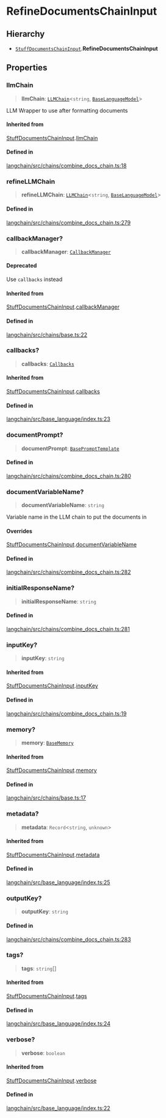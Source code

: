 RefineDocumentsChainInput
=========================

Hierarchy[​](#hierarchy "Direct link to Hierarchy")
---------------------------------------------------

*   [`StuffDocumentsChainInput`](/docs/api/chains/interfaces/StuffDocumentsChainInput).**RefineDocumentsChainInput**

Properties[​](#properties "Direct link to Properties")
------------------------------------------------------

### llmChain[​](#llmchain "Direct link to llmChain")

> **llmChain**: [`LLMChain`](/docs/api/chains/classes/LLMChain)<`string`, [`BaseLanguageModel`](/docs/api/base_language/classes/BaseLanguageModel)\>

LLM Wrapper to use after formatting documents

#### Inherited from[​](#inherited-from "Direct link to Inherited from")

[StuffDocumentsChainInput](/docs/api/chains/interfaces/StuffDocumentsChainInput).[llmChain](/docs/api/chains/interfaces/StuffDocumentsChainInput#llmchain)

#### Defined in[​](#defined-in "Direct link to Defined in")

[langchain/src/chains/combine\_docs\_chain.ts:18](https://github.com/hwchase17/langchainjs/blob/46e1734/langchain/src/chains/combine_docs_chain.ts#L18)

### refineLLMChain[​](#refinellmchain "Direct link to refineLLMChain")

> **refineLLMChain**: [`LLMChain`](/docs/api/chains/classes/LLMChain)<`string`, [`BaseLanguageModel`](/docs/api/base_language/classes/BaseLanguageModel)\>

#### Defined in[​](#defined-in-1 "Direct link to Defined in")

[langchain/src/chains/combine\_docs\_chain.ts:279](https://github.com/hwchase17/langchainjs/blob/46e1734/langchain/src/chains/combine_docs_chain.ts#L279)

### callbackManager?[​](#callbackmanager "Direct link to callbackManager?")

> **callbackManager**: [`CallbackManager`](/docs/api/callbacks/classes/CallbackManager)

#### Deprecated[​](#deprecated "Direct link to Deprecated")

Use `callbacks` instead

#### Inherited from[​](#inherited-from-1 "Direct link to Inherited from")

[StuffDocumentsChainInput](/docs/api/chains/interfaces/StuffDocumentsChainInput).[callbackManager](/docs/api/chains/interfaces/StuffDocumentsChainInput#callbackmanager)

#### Defined in[​](#defined-in-2 "Direct link to Defined in")

[langchain/src/chains/base.ts:22](https://github.com/hwchase17/langchainjs/blob/46e1734/langchain/src/chains/base.ts#L22)

### callbacks?[​](#callbacks "Direct link to callbacks?")

> **callbacks**: [`Callbacks`](/docs/api/callbacks/types/Callbacks)

#### Inherited from[​](#inherited-from-2 "Direct link to Inherited from")

[StuffDocumentsChainInput](/docs/api/chains/interfaces/StuffDocumentsChainInput).[callbacks](/docs/api/chains/interfaces/StuffDocumentsChainInput#callbacks)

#### Defined in[​](#defined-in-3 "Direct link to Defined in")

[langchain/src/base\_language/index.ts:23](https://github.com/hwchase17/langchainjs/blob/46e1734/langchain/src/base_language/index.ts#L23)

### documentPrompt?[​](#documentprompt "Direct link to documentPrompt?")

> **documentPrompt**: [`BasePromptTemplate`](/docs/api/prompts/classes/BasePromptTemplate)

#### Defined in[​](#defined-in-4 "Direct link to Defined in")

[langchain/src/chains/combine\_docs\_chain.ts:280](https://github.com/hwchase17/langchainjs/blob/46e1734/langchain/src/chains/combine_docs_chain.ts#L280)

### documentVariableName?[​](#documentvariablename "Direct link to documentVariableName?")

> **documentVariableName**: `string`

Variable name in the LLM chain to put the documents in

#### Overrides[​](#overrides "Direct link to Overrides")

[StuffDocumentsChainInput](/docs/api/chains/interfaces/StuffDocumentsChainInput).[documentVariableName](/docs/api/chains/interfaces/StuffDocumentsChainInput#documentvariablename)

#### Defined in[​](#defined-in-5 "Direct link to Defined in")

[langchain/src/chains/combine\_docs\_chain.ts:282](https://github.com/hwchase17/langchainjs/blob/46e1734/langchain/src/chains/combine_docs_chain.ts#L282)

### initialResponseName?[​](#initialresponsename "Direct link to initialResponseName?")

> **initialResponseName**: `string`

#### Defined in[​](#defined-in-6 "Direct link to Defined in")

[langchain/src/chains/combine\_docs\_chain.ts:281](https://github.com/hwchase17/langchainjs/blob/46e1734/langchain/src/chains/combine_docs_chain.ts#L281)

### inputKey?[​](#inputkey "Direct link to inputKey?")

> **inputKey**: `string`

#### Inherited from[​](#inherited-from-3 "Direct link to Inherited from")

[StuffDocumentsChainInput](/docs/api/chains/interfaces/StuffDocumentsChainInput).[inputKey](/docs/api/chains/interfaces/StuffDocumentsChainInput#inputkey)

#### Defined in[​](#defined-in-7 "Direct link to Defined in")

[langchain/src/chains/combine\_docs\_chain.ts:19](https://github.com/hwchase17/langchainjs/blob/46e1734/langchain/src/chains/combine_docs_chain.ts#L19)

### memory?[​](#memory "Direct link to memory?")

> **memory**: [`BaseMemory`](/docs/api/memory/classes/BaseMemory)

#### Inherited from[​](#inherited-from-4 "Direct link to Inherited from")

[StuffDocumentsChainInput](/docs/api/chains/interfaces/StuffDocumentsChainInput).[memory](/docs/api/chains/interfaces/StuffDocumentsChainInput#memory)

#### Defined in[​](#defined-in-8 "Direct link to Defined in")

[langchain/src/chains/base.ts:17](https://github.com/hwchase17/langchainjs/blob/46e1734/langchain/src/chains/base.ts#L17)

### metadata?[​](#metadata "Direct link to metadata?")

> **metadata**: `Record`<`string`, `unknown`\>

#### Inherited from[​](#inherited-from-5 "Direct link to Inherited from")

[StuffDocumentsChainInput](/docs/api/chains/interfaces/StuffDocumentsChainInput).[metadata](/docs/api/chains/interfaces/StuffDocumentsChainInput#metadata)

#### Defined in[​](#defined-in-9 "Direct link to Defined in")

[langchain/src/base\_language/index.ts:25](https://github.com/hwchase17/langchainjs/blob/46e1734/langchain/src/base_language/index.ts#L25)

### outputKey?[​](#outputkey "Direct link to outputKey?")

> **outputKey**: `string`

#### Defined in[​](#defined-in-10 "Direct link to Defined in")

[langchain/src/chains/combine\_docs\_chain.ts:283](https://github.com/hwchase17/langchainjs/blob/46e1734/langchain/src/chains/combine_docs_chain.ts#L283)

### tags?[​](#tags "Direct link to tags?")

> **tags**: `string`\[\]

#### Inherited from[​](#inherited-from-6 "Direct link to Inherited from")

[StuffDocumentsChainInput](/docs/api/chains/interfaces/StuffDocumentsChainInput).[tags](/docs/api/chains/interfaces/StuffDocumentsChainInput#tags)

#### Defined in[​](#defined-in-11 "Direct link to Defined in")

[langchain/src/base\_language/index.ts:24](https://github.com/hwchase17/langchainjs/blob/46e1734/langchain/src/base_language/index.ts#L24)

### verbose?[​](#verbose "Direct link to verbose?")

> **verbose**: `boolean`

#### Inherited from[​](#inherited-from-7 "Direct link to Inherited from")

[StuffDocumentsChainInput](/docs/api/chains/interfaces/StuffDocumentsChainInput).[verbose](/docs/api/chains/interfaces/StuffDocumentsChainInput#verbose)

#### Defined in[​](#defined-in-12 "Direct link to Defined in")

[langchain/src/base\_language/index.ts:22](https://github.com/hwchase17/langchainjs/blob/46e1734/langchain/src/base_language/index.ts#L22)